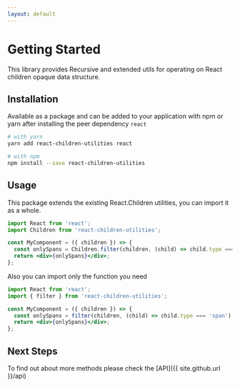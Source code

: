 ```yaml
---
layout: default
---
```


# Getting Started

This library provides Recursive and extended utils for operating on React children opaque data structure.

## Installation

Available as a package and can be added to your application with npm or yarn after installing the peer dependency `react`

```sh
# with yarn
yarn add react-children-utilities react

# with npm
npm install --save react-children-utilities
```

## Usage

This package extends the existing React.Children utilities, you can import it as a whole.

```jsx
import React from 'react';
import Children from 'react-children-utilities';

const MyComponent = ({ children }) => {
  const onlySpans = Children.filter(children, (child) => child.type === 'span');
  return <div>{onlySpans}</div>;
};
```

Also you can import only the function you need

```jsx
import React from 'react';
import { filter } from 'react-children-utilities';

const MyComponent = ({ children }) => {
  const onlySpans = filter(children, (child) => child.type === 'span');
  return <div>{onlySpans}</div>;
};
```

## Next Steps

To find out about more methods please check the [API]({{ site.github.url }}/api)
